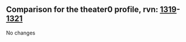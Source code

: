 ## Comparison for the theater0 profile, rvn: [1319](https://github.com/PRO100KatYT/FortniteProfileRevisions/tree/main/profiles/theater0/1319%20theater0.json)-[1321](https://github.com/PRO100KatYT/FortniteProfileRevisions/tree/main/profiles/theater0/1321%20theater0.json)

No changes
